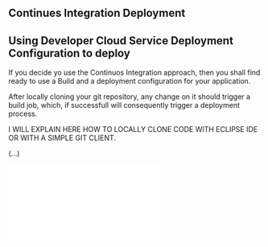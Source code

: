 ## Continues Integration Deployment ##


## Using Developer Cloud Service Deployment Configuration to deploy ##

If you decide yo use the Continuos Integration approach, then you shall find ready to use a Build and a deployment configuration for your application.

After locally cloning your git repository, any change on it should trigger a build job, which, if successfull will consequently trigger a deployment process.

I WILL EXPLAIN HERE HOW TO LOCALLY CLONE CODE WITH ECLIPSE IDE OR WITH A SIMPLE GIT CLIENT.

(...)

![GIT COMMAND LINE](commandlinegit.md)
